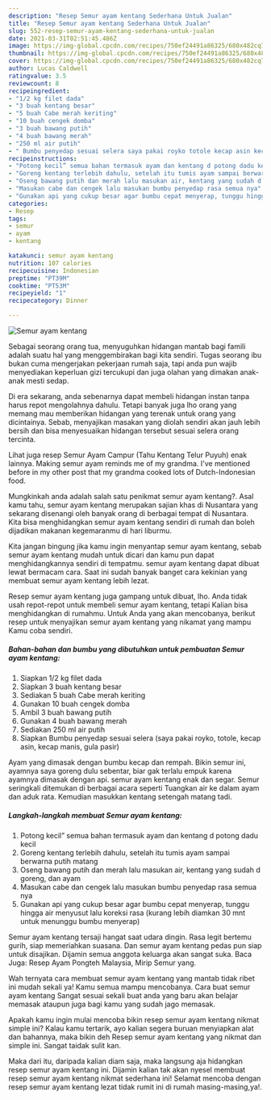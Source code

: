 ```yaml
---
description: "Resep Semur ayam kentang Sederhana Untuk Jualan"
title: "Resep Semur ayam kentang Sederhana Untuk Jualan"
slug: 552-resep-semur-ayam-kentang-sederhana-untuk-jualan
date: 2021-03-31T02:51:45.486Z
image: https://img-global.cpcdn.com/recipes/750ef24491a86325/680x482cq70/semur-ayam-kentang-foto-resep-utama.jpg
thumbnail: https://img-global.cpcdn.com/recipes/750ef24491a86325/680x482cq70/semur-ayam-kentang-foto-resep-utama.jpg
cover: https://img-global.cpcdn.com/recipes/750ef24491a86325/680x482cq70/semur-ayam-kentang-foto-resep-utama.jpg
author: Lucas Caldwell
ratingvalue: 3.5
reviewcount: 8
recipeingredient:
- "1/2 kg filet dada"
- "3 buah kentang besar"
- "5 buah Cabe merah keriting"
- "10 buah cengek domba"
- "3 buah bawang putih"
- "4 buah bawang merah"
- "250 ml air putih"
- " Bumbu penyedap sesuai selera saya pakai royko totole kecap asin kecap manis gula pasir"
recipeinstructions:
- "Potong kecil” semua bahan termasuk ayam dan kentang d potong dadu kecil"
- "Goreng kentang terlebih dahulu, setelah itu tumis ayam sampai berwarna putih matang"
- "Oseng bawang putih dan merah lalu masukan air, kentang yang sudah d goreng, dan ayam"
- "Masukan cabe dan cengek lalu masukan bumbu penyedap rasa semua nya"
- "Gunakan api yang cukup besar agar bumbu cepat menyerap, tunggu hingga air menyusut lalu koreksi rasa (kurang lebih diamkan 30 mnt untuk menunggu bumbu menyerap)"
categories:
- Resep
tags:
- semur
- ayam
- kentang

katakunci: semur ayam kentang 
nutrition: 107 calories
recipecuisine: Indonesian
preptime: "PT39M"
cooktime: "PT53M"
recipeyield: "1"
recipecategory: Dinner

---
```



![Semur ayam kentang](https://img-global.cpcdn.com/recipes/750ef24491a86325/680x482cq70/semur-ayam-kentang-foto-resep-utama.jpg)

Sebagai seorang orang tua, menyuguhkan hidangan mantab bagi famili adalah suatu hal yang menggembirakan bagi kita sendiri. Tugas seorang ibu bukan cuma mengerjakan pekerjaan rumah saja, tapi anda pun wajib menyediakan keperluan gizi tercukupi dan juga olahan yang dimakan anak-anak mesti sedap.

Di era  sekarang, anda sebenarnya dapat membeli hidangan instan tanpa harus repot mengolahnya dahulu. Tetapi banyak juga lho orang yang memang mau memberikan hidangan yang terenak untuk orang yang dicintainya. Sebab, menyajikan masakan yang diolah sendiri akan jauh lebih bersih dan bisa menyesuaikan hidangan tersebut sesuai selera orang tercinta. 

Lihat juga resep Semur Ayam Campur (Tahu Kentang Telur Puyuh) enak lainnya. Making semur ayam reminds me of my grandma. I&#39;ve mentioned before in my other post that my grandma cooked lots of Dutch-Indonesian food.

Mungkinkah anda adalah salah satu penikmat semur ayam kentang?. Asal kamu tahu, semur ayam kentang merupakan sajian khas di Nusantara yang sekarang disenangi oleh banyak orang di berbagai tempat di Nusantara. Kita bisa menghidangkan semur ayam kentang sendiri di rumah dan boleh dijadikan makanan kegemaranmu di hari liburmu.

Kita jangan bingung jika kamu ingin menyantap semur ayam kentang, sebab semur ayam kentang mudah untuk dicari dan kamu pun dapat menghidangkannya sendiri di tempatmu. semur ayam kentang dapat dibuat lewat bermacam cara. Saat ini sudah banyak banget cara kekinian yang membuat semur ayam kentang lebih lezat.

Resep semur ayam kentang juga gampang untuk dibuat, lho. Anda tidak usah repot-repot untuk membeli semur ayam kentang, tetapi Kalian bisa menghidangkan di rumahmu. Untuk Anda yang akan mencobanya, berikut resep untuk menyajikan semur ayam kentang yang nikamat yang mampu Kamu coba sendiri.

<!--inarticleads1-->

##### Bahan-bahan dan bumbu yang dibutuhkan untuk pembuatan Semur ayam kentang:

1. Siapkan 1/2 kg filet dada
1. Siapkan 3 buah kentang besar
1. Sediakan 5 buah Cabe merah keriting
1. Gunakan 10 buah cengek domba
1. Ambil 3 buah bawang putih
1. Gunakan 4 buah bawang merah
1. Sediakan 250 ml air putih
1. Siapkan  Bumbu penyedap sesuai selera (saya pakai royko, totole, kecap asin, kecap manis, gula pasir)


Ayam yang dimasak dengan bumbu kecap dan rempah. Bikin semur ini, ayamnya saya goreng dulu sebentar, biar gak terlalu empuk karena ayamnya dimasak dengan api. semur ayam kentang enak dan segar. Semur seringkali ditemukan di berbagai acara seperti Tuangkan air ke dalam ayam dan aduk rata. Kemudian masukkan kentang setengah matang tadi. 

<!--inarticleads2-->

##### Langkah-langkah membuat Semur ayam kentang:

1. Potong kecil” semua bahan termasuk ayam dan kentang d potong dadu kecil
1. Goreng kentang terlebih dahulu, setelah itu tumis ayam sampai berwarna putih matang
1. Oseng bawang putih dan merah lalu masukan air, kentang yang sudah d goreng, dan ayam
1. Masukan cabe dan cengek lalu masukan bumbu penyedap rasa semua nya
1. Gunakan api yang cukup besar agar bumbu cepat menyerap, tunggu hingga air menyusut lalu koreksi rasa (kurang lebih diamkan 30 mnt untuk menunggu bumbu menyerap)


Semur ayam kentang tersaji hangat saat udara dingin. Rasa legit bertemu gurih, siap memeriahkan suasana. Dan semur ayam kentang pedas pun siap untuk disajikan. Dijamin semua anggota keluarga akan sangat suka. Baca Juga: Resep Ayam Pongteh Malaysia, Mirip Semur yang. 

Wah ternyata cara membuat semur ayam kentang yang mantab tidak ribet ini mudah sekali ya! Kamu semua mampu mencobanya. Cara buat semur ayam kentang Sangat sesuai sekali buat anda yang baru akan belajar memasak ataupun juga bagi kamu yang sudah jago memasak.

Apakah kamu ingin mulai mencoba bikin resep semur ayam kentang nikmat simple ini? Kalau kamu tertarik, ayo kalian segera buruan menyiapkan alat dan bahannya, maka bikin deh Resep semur ayam kentang yang nikmat dan simple ini. Sangat taidak sulit kan. 

Maka dari itu, daripada kalian diam saja, maka langsung aja hidangkan resep semur ayam kentang ini. Dijamin kalian tak akan nyesel membuat resep semur ayam kentang nikmat sederhana ini! Selamat mencoba dengan resep semur ayam kentang lezat tidak rumit ini di rumah masing-masing,ya!.

